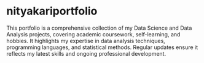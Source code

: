 # nityakariportfolio
This portfolio is a comprehensive collection of my Data Science and Data Analysis projects, covering academic coursework, self-learning, and hobbies. It highlights my expertise in data analysis techniques, programming languages, and statistical methods. Regular updates ensure it reflects my latest skills and ongoing professional development.
